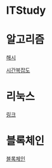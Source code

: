 # ITStudy

# 알고리즘
[해시](https://github.com/jaegeunha94/ITStudy/tree/main/Algorithm/Hash)  

[시간복잡도](https://github.com/jaegeunha94/ITStudy/tree/main/Algorithm/Time%20Complexity)

# 리눅스
[링크](https://github.com/jaegeunha94/ITStudy/tree/main/OS/Linux/Link)

# 블록체인
[블록체인](https://github.com/jaegeunha94/ITStudy/tree/main/BlockChain)
